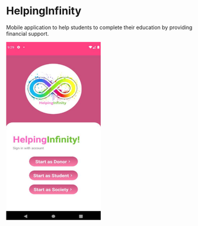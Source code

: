 # HelpingInfinity
Mobile application to help students to complete their education by providing financial support.

[![Watch the demo](assets/demo.png)]([https://drive.google.com/file/d/your_file_id/view](https://drive.google.com/file/d/10yFy9D81KTgPWqQeB8Ct3NPsyRhFyxqE/view?usp=sharing))

